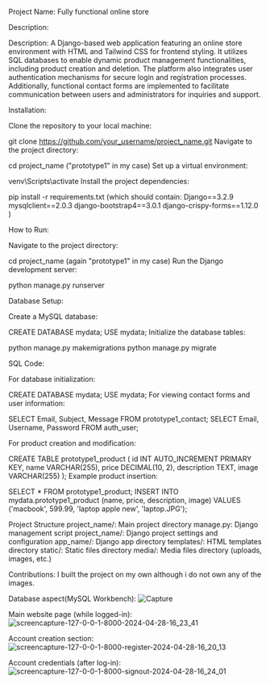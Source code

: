 Project Name: Fully functional online store

Description:

Description:
A Django-based web application featuring an online store environment with HTML and Tailwind CSS for frontend styling. It utilizes SQL databases to enable dynamic product management functionalities, including product creation and deletion. The platform also integrates user authentication mechanisms for secure login and registration processes. Additionally, functional contact forms are implemented to facilitate communication between users and administrators for inquiries and support.

Installation:

Clone the repository to your local machine:

git clone https://github.com/your_username/project_name.git
Navigate to the project directory:


cd project_name ("prototype1" in my case)
Set up a virtual environment:


venv\Scripts\activate
Install the project dependencies:


pip install -r requirements.txt
(which should contain: 
Django==3.2.9
mysqlclient==2.0.3
django-bootstrap4==3.0.1
django-crispy-forms==1.12.0 )

How to Run:

Navigate to the project directory:


cd project_name (again "prototype1" in my case)
Run the Django development server:


python manage.py runserver

Database Setup:

Create a MySQL database:


CREATE DATABASE mydata;
USE mydata;
Initialize the database tables:


python manage.py makemigrations
python manage.py migrate

SQL Code:

For database initialization:


CREATE DATABASE mydata;
USE mydata;
For viewing contact forms and user information:



SELECT Email, Subject, Message FROM prototype1_contact;
SELECT Email, Username, Password FROM auth_user;

For product creation and modification:



CREATE TABLE prototype1_product (
    id INT AUTO_INCREMENT PRIMARY KEY,
    name VARCHAR(255),
    price DECIMAL(10, 2),
    description TEXT,
    image VARCHAR(255)
);
Example product insertion:


SELECT * FROM prototype1_product;
INSERT INTO mydata.prototype1_product (name, price, description, image) 
VALUES ('macbook', 599.99, 'laptop apple new', 'laptop.JPG');

Project Structure
project_name/: Main project directory
manage.py: Django management script
project_name/: Django project settings and configuration
app_name/: Django app directory
templates/: HTML templates directory
static/: Static files directory
media/: Media files directory (uploads, images, etc.)

Contributions: I built the project on my own although i do not own any of the images.

Database aspect(MySQL Workbench):
![Capture](https://github.com/alexander-drg/testing_grounds/assets/114608225/54add96e-1528-41d3-86f6-a4d3d16f3dd8)

Main website page (while logged-in):
![screencapture-127-0-0-1-8000-2024-04-28-16_23_41](https://github.com/alexander-drg/testing_grounds/assets/114608225/48d0049e-0a85-4314-a237-cd959ed844f9)

Account creation section:
![screencapture-127-0-0-1-8000-register-2024-04-28-16_20_13](https://github.com/alexander-drg/testing_grounds/assets/114608225/c0649d5d-0796-4dc0-9453-0eeee2531a2c)

Account credentials (after log-in): 
![screencapture-127-0-0-1-8000-signout-2024-04-28-16_24_01](https://github.com/alexander-drg/testing_grounds/assets/114608225/b9abcbf4-553d-4367-a22d-bbc54e91c895)
